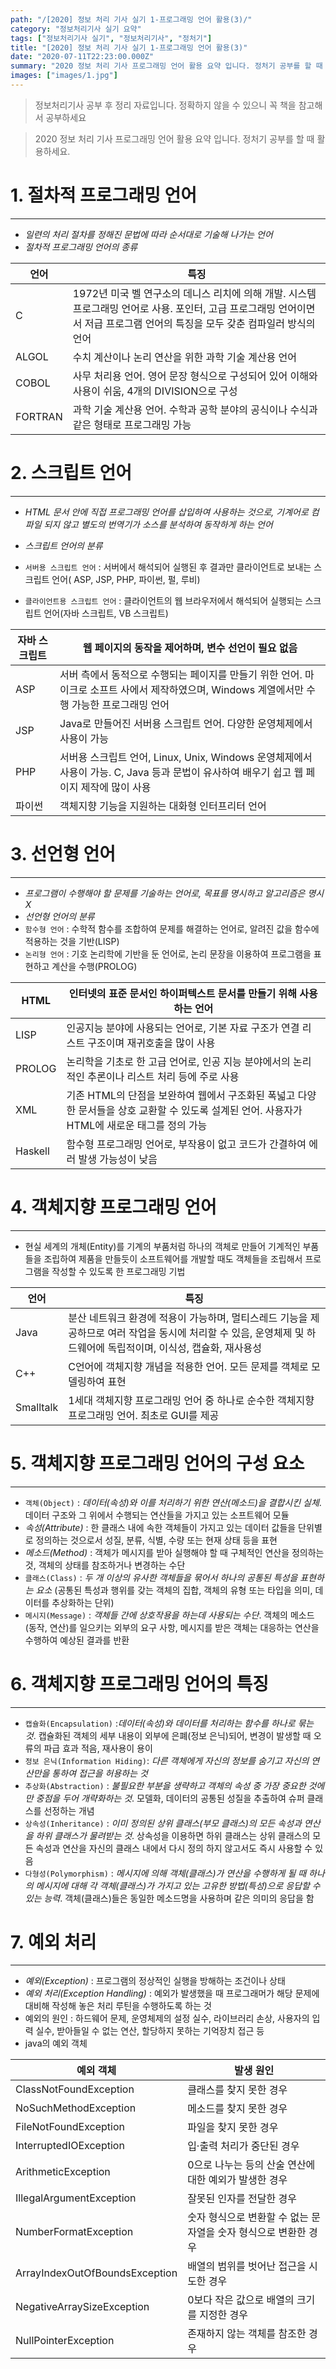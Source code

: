```yaml
---
path: "/[2020] 정보 처리 기사 실기 1-프로그래밍 언어 활용(3)/"
category: "정보처리기사 실기 요약"
tags: ["정보처리기사 실기", "정보처리기사", "정처기"]
title: "[2020] 정보 처리 기사 실기 1-프로그래밍 언어 활용(3)"
date: "2020-07-11T22:23:00.000Z"
summary: "2020 정보 처리 기사 프로그래밍 언어 활용 요약 입니다. 정처기 공부를 할 때 활용하세요."
images: ["images/1.jpg"]
---
```


> 정보처리기사 공부 후 정리 자료입니다. 정확하지 않을 수 있으니 꼭 책을 참고해서 공부하세요

> 2020 정보 처리 기사 프로그래밍 언어 활용 요약 입니다. 정처기 공부를 할 때 활용하세요.

# 1. 절차적 프로그래밍 언어

---

- _일련의 처리 절차를 정해진 문법에 따라 순서대로 기술해 나가는 언어_
- _절차적 프로그래밍 언어의 종류_

| 언어    | 특징                                                                                                                                                                          |
| ------- | ----------------------------------------------------------------------------------------------------------------------------------------------------------------------------- |
| C       | 1972년 미국 벨 연구소의 데니스 리치에 의해 개발. 시스템 프로그래밍 언어로 사용. 포인터, 고급 프로그래밍 언어이면서 저급 프로그램 언어의 특징을 모두 갖춘 컴파일러 방식의 언어 |
| ALGOL   | 수치 계산이나 논리 연산을 위한 과학 기술 계산용 언어                                                                                                                          |
| COBOL   | 사무 처리용 언어. 영어 문장 형식으로 구성되어 있어 이해와 사용이 쉬움, 4개의 DIVISION으로 구성                                                                                |
| FORTRAN | 과학 기술 계산용 언어. 수학과 공학 분야의 공식이나 수식과 같은 형태로 프로그래밍 가능                                                                                         |

#

# 2. 스크립트 언어

---

- _HTML 문서 안에 직접 프로그래밍 언어를 삽입하여 사용하는 것으로, 기계어로 컴파일 되지 않고 별도의 번역기가 소스를 분석하여 동작하게 하는 언어_
- _스크립트 언어의 분류_

- `서버용 스크립트 언어` : 서버에서 해석되어 실행된 후 결과만 클라이언트로 보내는 스크립트 언어( ASP, JSP, PHP, 파이썬, 펄, 루비)
- `클라이언트용 스크립트 언어` : 클라이언트의 웹 브라우저에서 해석되어 실행되는 스크립트 언어(자바 스크립트, VB 스크립트)

| 자바 스크립트 | 웹 페이지의 동작을 제어하며, 변수 선언이 필요 없음                                                                                           |
| ------------- | -------------------------------------------------------------------------------------------------------------------------------------------- |
| ASP           | 서버 측에서 동적으로 수행되는 페이지를 만들기 위한 언어. 마이크로 소프트 사에서 제작하였으며, Windows 계열에서만 수행 가능한 프로그래밍 언어 |
| JSP           | Java로 만들어진 서버용 스크립트 언어. 다양한 운영체제에서 사용이 가능                                                                        |
| PHP           | 서버용 스크립트 언어, Linux, Unix, Windows 운영체제에서 사용이 가능. C, Java 등과 문법이 유사하여 배우기 쉽고 웹 페이지 제작에 많이 사용     |
| 파이썬        | 객체지향 기능을 지원하는 대화형 인터프리터 언어                                                                                              |

# 3. 선언형 언어

---

- _프로그램이 수행해야 할 문제를 기술하는 언어로, 목표를 명시하고 알고리즘은 명시 X_
- _선언형 언어의 분류_
- `함수형 언어` : 수학적 함수를 조합하여 문제를 해결하는 언어로, 알려진 값을 함수에 적용하는 것을 기반(LISP)
- `논리형 언어` : 기호 논리학에 기반을 둔 언어로, 논리 문장을 이용하여 프로그램을 표현하고 계산을 수행(PROLOG)

| HTML    | 인터넷의 표준 문서인 하이퍼텍스트 문서를 만들기 위해 사용하는 언어                                                                            |
| ------- | --------------------------------------------------------------------------------------------------------------------------------------------- |
| LISP    | 인공지능 분야에 사용되는 언어로, 기본 자료 구조가 연결 리스트 구조이며 재귀호출을 많이 사용                                                   |
| PROLOG  | 논리학을 기초로 한 고급 언어로, 인공 지능 분야에서의 논리적인 추론이나 리스트 처리 등에 주로 사용                                             |
| XML     | 기존 HTML의 단점을 보완하여 웹에서 구조화된 폭넓고 다양한 문서들을 상호 교환할 수 있도록 설계된 언어. 사용자가 HTML에 새로운 태그를 정의 가능 |
| Haskell | 함수형 프로그래밍 언어로, 부작용이 없고 코드가 간결하여 에러 발생 가능성이 낮음                                                               |

# 4. 객체지향 프로그래밍 언어

---

- 현실 세계의 개체(Entity)를 기계의 부품처럼 하나의 객체로 만들어 기계적인 부품들을 조립하여 제품을 만들듯이 소프트웨어를 개발할 때도 객체들을 조립해서 프로그램을 작성할 수 있도록 한 프로그래밍 기법

| 언어      | 특징                                                                                                                                                              |
| --------- | ----------------------------------------------------------------------------------------------------------------------------------------------------------------- |
| Java      | 분산 네트워크 환경에 적용이 가능하며, 멀티스레드 기능을 제공하므로 여러 작업을 동시에 처리할 수 있음, 운영체제 및 하드웨어에 독립적이며, 이식성, 캡슐화, 재사용성 |
| C++       | C언어에 객체지향 개념을 적용한 언어. 모든 문제를 객체로 모델링하여 표현                                                                                           |
| Smalltalk | 1세대 객체지향 프로그래밍 언어 중 하나로 순수한 객체지향 프로그래밍 언어. 최초로 GUI를 제공                                                                       |

# 5. 객체지향 프로그래밍 언어의 구성 요소

---

- `객체(Object)` : _데이터(속성)와 이를 처리하기 위한 연산(메소드)을 결합시킨 실체_. 데이터 구조와 그 위에서 수행되는 연산들을 가지고 있는 소프트웨어 모듈
- _속성(Attribute)_ : 한 클래스 내에 속한 객체들이 가지고 있는 데이터 값들을 단위별로 정의하는 것으로서 성질, 분류, 식별, 수량 또는 현재 상태 등을 표현
- _메소드(Method)_ : 객체가 메시지를 받아 실행해야 할 때 구체적인 연산을 정의하는 것, 객체의 상태를 참조하거나 변경하는 수단
- `클래스(Class)` : _두 개 이상의 유사한 객체들을 묶어서 하나의 공통된 특성을 표현하는 요소_ (공통된 특성과 행위를 갖는 객체의 집합, 객체의 유형 또는 타입을 의미, 데이터를 추상화하는 단위)
- `메시지(Message)` : _객체들 간에 상호작용을 하는데 사용되는 수단_. 객체의 메소드(동작, 연산)를 일으키는 외부의 요구 사항, 메시지를 받은 객체는 대응하는 연산을 수행하여 예상된 결과를 반환

# 6. 객체지향 프로그래밍 언어의 특징

---

- `캡슐화(Encapsulation)` :_데이터(속성)와 데이터를 처리하는 함수를 하나로 묶는 것_. 캡슐화된 객체의 세부 내용이 외부에 은폐(정보 은닉)되어, 변경이 발생할 때 오류의 파급 효과 적음, 재사용이 용이
- `정보 은닉(Information Hiding)`: _다른 객체에게 자신의 정보를 숨기고 자신의 연산만을 통하여 접근을 허용하는 것_
- `추상화(Abstraction)` : _불필요한 부분을 생략하고 객체의 속성 중 가장 중요한 것에만 중점을 두어 개략화하는 것_. 모델화, 데이터의 공통된 성질을 추출하여 슈퍼 클래스를 선정하는 개념
- `상속성(Inheritance)` : _이미 정의된 상위 클래스(부모 클래스)의 모든 속성과 연산을 하위 클래스가 물려받는 것_. 상속성을 이용하면 하위 클래스는 상위 클래스의 모든 속성과 연산을 자신의 클래스 내에서 다시 정의 하지 않고서도 즉시 사용할 수 있음
- `다형성(Polymorphism)` : _메시지에 의해 객체(클래스)가 연산을 수행하게 될 때 하나의 메시지에 대해 각 객체(클래스)가 가지고 있는 고유한 방법(특성)으로 응답할 수 있는 능력_. 객체(클래스)들은 동일한 메소드명을 사용하며 같은 의미의 응답을 함

# 7. 예외 처리

---

- _예외(Exception)_ : 프로그램의 정상적인 실행을 방해하는 조건이나 상태
- _예외 처리(Exception Handling)_ : 예외가 발생했을 때 프로그래머가 해당 문제에 대비해 작성해 놓은 처리 루틴을 수행하도록 하는 것
- 예외의 원인 : 하드웨어 문제, 운영체제의 설정 실수, 라이브러리 손상, 사용자의 입력 실수, 받아들일 수 없는 연산, 할당하지 못하는 기억장치 접근 등
- java의 예외 객체

| 예외 객체                      | 발생 원인                                                       |
| ------------------------------ | --------------------------------------------------------------- |
| ClassNotFoundException         | 클래스를 찾지 못한 경우                                         |
| NoSuchMethodException          | 메소드를 찾지 못한 경우                                         |
| FileNotFoundException          | 파일을 찾지 못한 경우                                           |
| InterruptedIOException         | 입·출력 처리가 중단된 경우                                      |
| ArithmeticException            | 0으로 나누는 등의 산술 연산에 대한 예외가 발생한 경우           |
| IllegalArgumentException       | 잘못된 인자를 전달한 경우                                       |
| NumberFormatException          | 숫자 형식으로 변환할 수 없는 문자열을 숫자 형식으로 변환한 경우 |
| ArrayIndexOutOfBoundsException | 배열의 범위를 벗어난 접근을 시도한 경우                         |
| NegativeArraySizeException     | 0보다 작은 값으로 배열의 크기를 지정한 경우                     |
| NullPointerException           | 존재하지 않는 객체를 참조한 경우                                |
